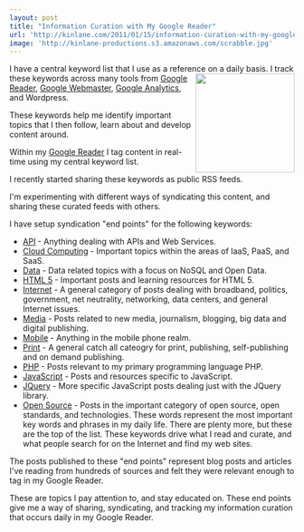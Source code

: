 ```yaml
---
layout: post
title: "Information Curation with My Google Reader"
url: 'http://kinlane.com/2011/01/15/information-curation-with-my-google-reader/'
image: 'http://kinlane-productions.s3.amazonaws.com/scrabble.jpg'
---
```


I have a central keyword list that I use as a reference on a daily basis. [<img class="c1" src="http://kinlane-productions.s3.amazonaws.com/scrabble.jpg" alt="" width="175" align="right" />][1] I track these keywords across many tools from [Google Reader][2], [Google Webmaster][3], [Google Analytics][4], and Wordpress.

These keywords help me identify important topics that I then follow, learn about and develop content around.

Within my [Google Reader][5] I tag content in real-time using my central keyword list.

I recently started sharing these keywords as public RSS feeds.

I'm experimenting with different ways of syndicating this content, and sharing these curated feeds with others.

I have setup syndication "end points" for the following keywords:

  * [API][6] \- Anything dealing with APIs and Web Services.
  * [Cloud Computing][7] \- Important topics within the areas of IaaS, PaaS, and SaaS.
  * [Data][8] \- Data related topics with a focus on NoSQL and Open Data.
  * [HTML 5][9] \- Important posts and learning resources for HTML 5.
  * [Internet][10] \- A general category of posts dealing with broadband, politics, government, net neutrality, networking, data centers, and general Internet issues.
  * [Media][11] \- Posts related to new media, journalism, blogging, big data and digital publishing.
  * [Mobile][12] \- Anything in the mobile phone realm.
  * [Print][13] \- A general catch all cateogry for print, publishing, self-publishing and on demand publishing.
  * [PHP][14] \- Posts relevant to my primary programming language PHP.
  * [JavaScript][15] \- Posts and resources specific to JavaScript.
  * [JQuery][16] \- More specific JavaScript posts dealing just with the JQuery library.
  * [Open Source][17] \- Posts in the important category of open source, open standards, and technologies.
These words represent the most important key words and phrases in my daily life. There are plenty more, but these are the top of the list. <img class="c1" src="http://kinlane-productions.s3.amazonaws.com/rss-drop-shadow.png" alt="" align="right" /> These keywords drive what I read and curate, and what people search for on the Internet and find my web sites.

The posts published to these "end points" represent blog posts and articles I've reading from hundreds of sources and felt they were relevant enough to tag in my Google Reader.

These are topics I pay attention to, and stay educated on. These end points give me a way of sharing, syndicating, and tracking my information curation that occurs daily in my Google Reader.

   [1]: http://www.danielbowen.com/2004/05/28/superscrabble/
   [2]: www.google.com/reader
   [3]: http://www.google.com/webmasters/
   [4]: www.google.com/analytics/
   [5]: http://www.kinlane.com/category/google/google-reader-google/
   [6]: http://api.laneworks.net
   [7]: http://cloud-computing.laneworks.net
   [8]: http://data.laneworks.net
   [9]: http://html5.laneworks.net
   [10]: http://internet.laneworks.net
   [11]: http://media.laneworks.net
   [12]: http://mobile.laneworks.net
   [13]: http://print.laneworks.net/
   [14]: http://php.laneworks.net
   [15]: http://javascript.laneworks.net
   [16]: http://jquery.laneworks.net
   [17]: http://open-source.laneworks.net

